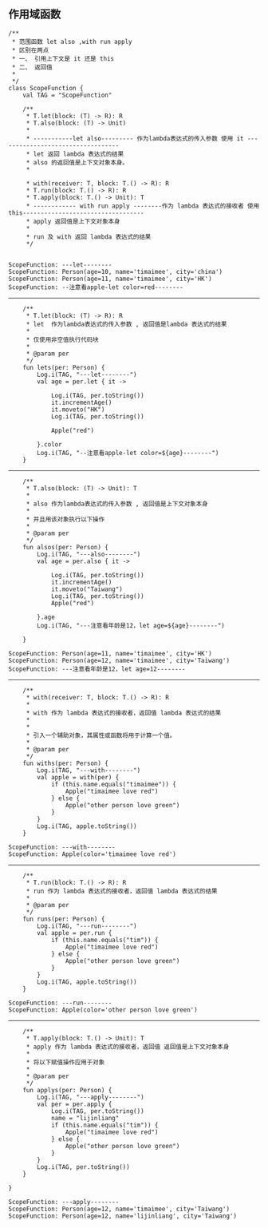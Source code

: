
## 作用域函数
	
	/**
	 * 范围函数 let also ,with run apply
	 * 区别在两点
	 * 一、 引用上下文是 it 还是 this
	 * 二、 返回值
	 *
	 */
	class ScopeFunction {
	    val TAG = "ScopeFunction"
	
	    /**
	     * T.let(block: (T) -> R): R
	     * T.also(block: (T) -> Unit)
	     *
	     * -----------let also--------- 作为lambda表达式的传入参数 使用 it ----------------------------------
	     * let 返回 lambda 表达式的结果
	     * also 的返回值是上下文对象本身。
	     *
	
	     * with(receiver: T, block: T.() -> R): R
	     * T.run(block: T.() -> R): R
	     * T.apply(block: T.() -> Unit): T
	     * ------------ with run apply --------作为 lambda 表达式的接收者 使用this----------------------------------
	     * apply 返回值是上下文对象本身
	     *
	     * run 及 with 返回 lambda 表达式的结果
	     */


	ScopeFunction: ---let--------
	ScopeFunction: Person(age=10, name='timaimee', city='china')
	ScopeFunction: Person(age=11, name='timaimee', city='HK')
	ScopeFunction: --注意看apple-let color=red--------

------------

	    /**
	     * T.let(block: (T) -> R): R
	     * let  作为lambda表达式的传入参数 , 返回值是lambda 表达式的结果
	     *
	     * 仅使用非空值执行代码块
	     *
	     * @param per
	     */
	    fun lets(per: Person) {
	        Log.i(TAG, "---let--------")
	        val age = per.let { it ->
	
	            Log.i(TAG, per.toString())
	            it.incrementAge()
	            it.moveto("HK")
	            Log.i(TAG, per.toString())
	
	            Apple("red")
	
	        }.color
	        Log.i(TAG, "--注意看apple-let color=${age}--------")
	    }
	

------------


	    /**
	     * T.also(block: (T) -> Unit): T
	     *
	     * also 作为lambda表达式的传入参数 , 返回值是上下文对象本身
	     *
	     * 并且用该对象执行以下操作
	     *
	     * @param per
	     */
	    fun alsos(per: Person) {
	        Log.i(TAG, "---also--------")
	        val age = per.also { it ->
	
	            Log.i(TAG, per.toString())
	            it.incrementAge()
	            it.moveto("Taiwang")
	            Log.i(TAG, per.toString())
	            Apple("red")
	
	        }.age
	        Log.i(TAG, "---注意看年龄是12，let age=${age}--------")
	
	    }

	ScopeFunction: Person(age=11, name='timaimee', city='HK')
	ScopeFunction: Person(age=12, name='timaimee', city='Taiwang')
	ScopeFunction: ---注意看年龄是12，let age=12--------

------------
	
	
	    /**
	     * with(receiver: T, block: T.() -> R): R
	     *
	     * with 作为 lambda 表达式的接收者，返回值 lambda 表达式的结果
	     *
	     *
	     * 引入一个辅助对象，其属性或函数将用于计算一个值。
	     *
	     * @param per
	     */
	    fun withs(per: Person) {
	        Log.i(TAG, "---with--------")
	        val apple = with(per) {
	            if (this.name.equals("timaimee")) {
	                Apple("timaimee love red")
	            } else {
	                Apple("other person love green")
	            }
	        }
	        Log.i(TAG, apple.toString())
	    }
	
	ScopeFunction: ---with--------
	ScopeFunction: Apple(color='timaimee love red')

------------

	    /**
	     * T.run(block: T.() -> R): R
	     * run 作为 lambda 表达式的接收者，返回值 lambda 表达式的结果
	     *
	     * @param per
	     */
	    fun runs(per: Person) {
	        Log.i(TAG, "---run--------")
	        val apple = per.run {
	            if (this.name.equals("tim")) {
	                Apple("timaimee love red")
	            } else {
	                Apple("other person love green")
	            }
	        }
	        Log.i(TAG, apple.toString())
	    }
	
	ScopeFunction: ---run--------
	ScopeFunction: Apple(color='other person love green')

------------
	
	    /**
	     * T.apply(block: T.() -> Unit): T
	     * apply 作为 lambda 表达式的接收者，返回值 返回值是上下文对象本身
	     *
	     * 将以下赋值操作应用于对象
	     *
	     * @param per
	     */
	    fun applys(per: Person) {
	        Log.i(TAG, "---apply--------")
	        val per = per.apply {
	            Log.i(TAG, per.toString())
	            name = "lijinliang"
	            if (this.name.equals("tim")) {
	                Apple("timaimee love red")
	            } else {
	                Apple("other person love green")
	            }
	        }
	        Log.i(TAG, per.toString())
	    }
	
	}

	ScopeFunction: ---apply--------
	ScopeFunction: Person(age=12, name='timaimee', city='Taiwang')
	ScopeFunction: Person(age=12, name='lijinliang', city='Taiwang')
